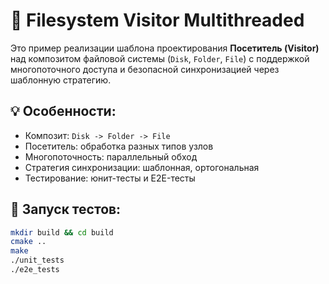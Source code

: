 # 📂 Filesystem Visitor Multithreaded

Это пример реализации шаблона проектирования **Посетитель (Visitor)** над композитом файловой системы (`Disk`, `Folder`, `File`) с поддержкой многопоточного доступа и безопасной синхронизацией через шаблонную стратегию.

## 💡 Особенности:
- Композит: `Disk -> Folder -> File`
- Посетитель: обработка разных типов узлов
- Многопоточность: параллельный обход
- Стратегия синхронизации: шаблонная, ортогональная
- Тестирование: юнит-тесты и E2E-тесты

## 🧪 Запуск тестов:
```bash
mkdir build && cd build
cmake ..
make
./unit_tests
./e2e_tests
```
